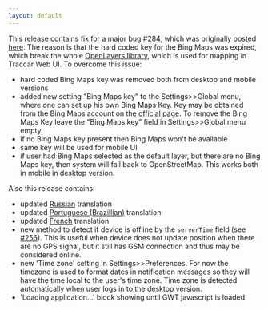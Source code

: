 ```yaml
---
layout: default
---
```


This release contains fix for a major bug [#284](https://github.com/vitalidze/traccar-web/issues/284), which was originally posted [here](https://github.com/openlayers/openlayers/issues/1461). The reason is that the hard coded key for the Bing Maps was expired, which break the whole [OpenLayers library](http://openlayers.org/), which is used for mapping in Traccar Web UI. To overcome this issue:

* hard coded Bing Maps key was removed both from desktop and mobile versions
* added new setting "Bing Maps key" to the Settings>>Global menu, where one can set up his own Bing Maps Key.    Key may be obtained from the Bing Maps account on the [official page](https://www.bingmapsportal.com/). To remove the Bing Maps Key leave the "Bing Maps key" field in Settings>>Global menu empty.
* if no Bing Maps key present then Bing Maps won't be available
* same key will be used for mobile UI
* if user had Bing Maps selected as the default layer, but there are no Bing Maps key, then system will fall back to OpenStreetMap. This works both in mobile in desktop version.

Also this release contains:

* updated [Russian](/features/russian.html) translation
* updated [Portuguese (Brazillian)](/features/portuguese-brazilian.html) translation
* updated [French](/features/french.html) translation
* new method to detect if device is offline by the `serverTime` field (see [#256](https://github.com/vitalidze/traccar-web/issues/256)). This is useful when device does not update position when there are no GPS signal, but it still has GSM connection and thus may be considered online.
* new 'Time zone' setting in Settings>>Preferences. For now the timezone is used to format dates in notification messages so they will have the time local to the user's time zone. Time zone is detected automatically when user logs in to the desktop version.
* 'Loading application...' block showing until GWT javascript is loaded